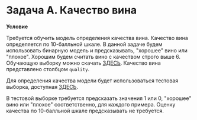 # Задача A. Качество вина

**Условие**

Требуется обучить модель определения качества вина. Качество вина определяется по 10-балльной шкале. 
В данной задаче будем использовать бинарную модель и предсказывать, "хорошее" вино или "плохое". 
Хорошим будем считать вино с качеством строго выше 6.
Обучающую выборку можно скачать [ЗДЕСЬ](https://drive.google.com/file/d/1FjzkGb91BXgzM8Z_GxXiIPzOHLqunvqY/view). 
Качество вина представлено столбцом ```quality```.

Для определения качества модели будет использоваться тестовая выборка, доступная [ЗДЕСЬ](https://drive.google.com/file/d/15J4PLQ5LWb7gzYFVlcHE2dHkiNCoMtgi/view).

В тестовой выборке требуется предсказать значения 1 или 0, "хорошее" вино или "плохое" соответственно, для каждого примера.
Оценку качества по 10-балльной шкале предсказывать не требуется.
